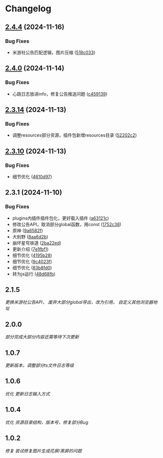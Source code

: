 # Changelog

## [2.4.4](https://github.com/rainbowwarmth/KazuhaBot/compare/2.4.3...v2.4.4) (2024-11-16)


### Bug Fixes

* 米游社公告匹配逻辑，图片压缩 ([518c033](https://github.com/rainbowwarmth/KazuhaBot/commit/518c033596b7de4c1f7e3a60a93573242c1d3b70))

## [2.4.0](https://github.com/rainbowwarmth/KazuhaBot/compare/v2.3.14...v2.3.15) (2024-11-14)


### Bug Fixes

* 心跳日志放进info，修复公告推送问题 ([c459139](https://github.com/rainbowwarmth/KazuhaBot/commit/c459139715d177aec6b04644197e44a756aabe3c))

## [2.3.14](https://github.com/rainbowwarmth/KazuhaBot/compare/2.3.13...v2.3.14) (2024-11-13)


### Bug Fixes

* 调整resources部分资源，插件包新增resources目录 ([52202c2](https://github.com/rainbowwarmth/KazuhaBot/commit/52202c2c2dc5fae8d040f2fa399f5ea85d343aa3))

## [2.3.10](https://github.com/rainbowwarmth/KazuhaBot/compare/v2.3.1...v2.3.2) (2024-11-13)


### Bug Fixes

* 细节优化 ([4610d97](https://github.com/rainbowwarmth/KazuhaBot/commit/4610d97f90fef412558fa007c19f3362d009cf1e))

## 2.3.1 (2024-11-10)


### Bug Fixes

* plugins内插件插件包化，更好载入插件 ([a63121c](https://github.com/rainbowwarmth/KazuhaBot/commit/a63121cf4e9092b098342b18b11cd7e14861057b))
* 修改公告API，取消部分global函数，用const ([1752c38](https://github.com/rainbowwarmth/KazuhaBot/commit/1752c387da258d61a2ecc8051ae219353ea33cfb))
* 原神 ([9a6582f](https://github.com/rainbowwarmth/KazuhaBot/commit/9a6582fbae4d5d5cf79acc9b034e372d1ca37641))
* 大别野 ([8aa6d2b](https://github.com/rainbowwarmth/KazuhaBot/commit/8aa6d2bbea598418fc59040d6002387826cb5d39))
* 崩坏星穹铁道 ([2ba22ed](https://github.com/rainbowwarmth/KazuhaBot/commit/2ba22ed0b8060d4b496fe67172e373b1adc7d90b))
* 更新介绍 ([7e1fbf1](https://github.com/rainbowwarmth/KazuhaBot/commit/7e1fbf16b3f510259d29ba834fe7a83e6a637f0d))
* 细节优化 ([4195b28](https://github.com/rainbowwarmth/KazuhaBot/commit/4195b2806be2e8da21f1fc896985c16103b7e351))
* 细节优化 ([9c4023f](https://github.com/rainbowwarmth/KazuhaBot/commit/9c4023f0338fd6c94a9f6d8359aca00ac291f2ec))
* 细节优化 ([83b8fd0](https://github.com/rainbowwarmth/KazuhaBot/commit/83b8fd0bcc61ac5bdc7a2443bcfd08f1a428b0f3))
* 转为js运行 ([48d68fb](https://github.com/rainbowwarmth/KazuhaBot/commit/48d68fb8ad72db1e94c66f4c596fc1ac878ce888))

## 2.1.5
*更换米游社公告API， 废弃大部分global导出，改为引用， 自定义其他浏览器地址*
## 2.0.0
*部分完成大部分内容还需等待下次更新*
## 1.0.7
*更新版本，调整部分ts文件日志等级*
## 1.0.6
*优化 更新日志输入方式*
## 1.0.4
*优化 资源目录结构，版本号，修复部分Bug*
## 1.0.2
*修复 尝试修复图片生成花屏/黑屏的问题*
